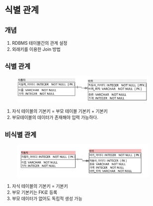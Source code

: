 # 식별 관계

## 개념

1. RDBMS 테이블간의 관계 설정
2. 외래키를 이용한 Join 방법

## 식별 관계

<figure><img src="../../../.gitbook/assets/image (1) (1) (1) (1) (1) (1) (1) (1).png" alt=""><figcaption></figcaption></figure>

1. 자식 테이블의 기본키 =   부모 테이블 기본키 +   기본키
2. 부모테이블의 데이터가 존재해야 입력 가능하다.



## 비식별 관계

<figure><img src="../../../.gitbook/assets/image (2) (1) (1) (1).png" alt=""><figcaption></figcaption></figure>

1. 자식 테이블의 기본키 = 기본키
2. 부모 기본키는 FK로 등록
3. 부모 데이터가 없어도 독립적 생성 가능
